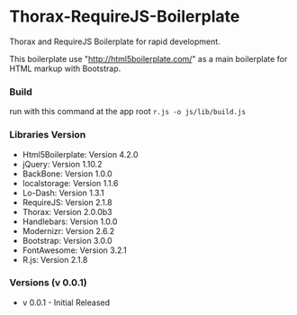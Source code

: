 Thorax-RequireJS-Boilerplate
============================

Thorax and RequireJS Boilerplate for rapid development.

This boilerplate use "http://html5boilerplate.com/" as a main boilerplate for HTML markup with Bootstrap.

### Build

run with this command at the app root `r.js -o js/lib/build.js`

### Libraries Version

* Html5Boilerplate: Version 4.2.0
* jQuery: Version 1.10.2
* BackBone: Version 1.0.0
* localstorage: Version 1.1.6
* Lo-Dash: Version 1.3.1
* RequireJS: Version 2.1.8
* Thorax: Version 2.0.0b3
* Handlebars: Version 1.0.0
* Modernizr: Version 2.6.2
* Bootstrap: Version 3.0.0
* FontAwesome: Version 3.2.1
* R.js: Version 2.1.8

### Versions (v 0.0.1)

* v 0.0.1 - Initial Released